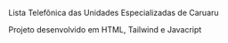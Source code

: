 Lista Telefônica das Unidades Especializadas de Caruaru

Projeto desenvolvido em HTML, Tailwind e Javacript
